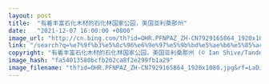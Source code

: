 ```yaml
---
layout: post
title:  "有着丰富石化木材的石化林国家公园，美国亚利桑那州"
date:   "2021-12-07 16:00:00 +0800"
image_url: "http://cn.bing.com/th?id=OHR.PFNPAZ_ZH-CN7929165864_1920x1080.jpg&rf=LaDigue_1920x1080.jpg&pid=hp"
link: "/search?q=%e7%9f%b3%e5%8c%96%e6%9e%97%e5%9b%bd%e5%ae%b6%e5%85%ac%e5%9b%ad&form=hpcapt&mkt=zh-cn"
copyright: "有着丰富石化木材的石化林国家公园，美国亚利桑那州 (© Ian Shive/Tandem Stills + Motion)"
image_hash: "fa54013580bcfb202ca8f2e299fb1a29"
image_filename: "th?id=OHR.PFNPAZ_ZH-CN7929165864_1920x1080.jpg&rf=LaDigue_1920x1080.jpg&pid=hp"
---
```

